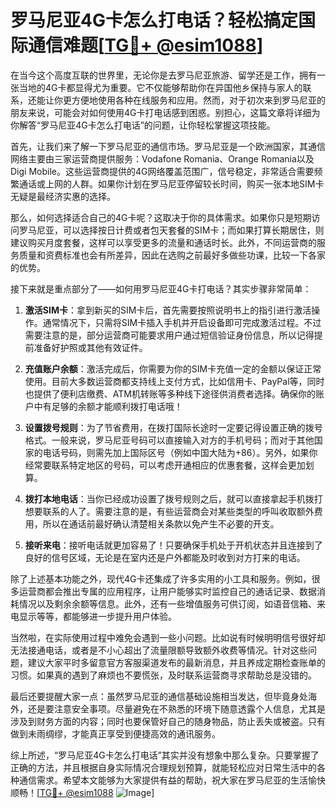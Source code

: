 # 罗马尼亚4G卡怎么打电话？轻松搞定国际通信难题[[TG💪+ @esim1088](https://t.me/s/esim1088)]

在当今这个高度互联的世界里，无论你是去罗马尼亚旅游、留学还是工作，拥有一张当地的4G卡都显得尤为重要。它不仅能够帮助你在异国他乡保持与家人的联系，还能让你更方便地使用各种在线服务和应用。然而，对于初次来到罗马尼亚的朋友来说，可能会对如何使用4G卡打电话感到困惑。别担心，这篇文章将详细为你解答“罗马尼亚4G卡怎么打电话”的问题，让你轻松掌握这项技能。

首先，让我们来了解一下罗马尼亚的通信市场。罗马尼亚是一个欧洲国家，其通信网络主要由三家运营商提供服务：Vodafone Romania、Orange Romania以及Digi Mobile。这些运营商提供的4G网络覆盖范围广，信号稳定，非常适合需要频繁通话或上网的人群。如果你计划在罗马尼亚停留较长时间，购买一张本地SIM卡无疑是最经济实惠的选择。

那么，如何选择适合自己的4G卡呢？这取决于你的具体需求。如果你只是短期访问罗马尼亚，可以选择按日计费或者包天套餐的SIM卡；而如果打算长期居住，则建议购买月度套餐，这样可以享受更多的流量和通话时长。此外，不同运营商的服务质量和资费标准也会有所差异，因此在选购之前最好多做些功课，比较一下各家的优势。

接下来就是重点部分了——如何用罗马尼亚4G卡打电话？其实步骤非常简单：

1. **激活SIM卡**：拿到新买的SIM卡后，首先需要按照说明书上的指引进行激活操作。通常情况下，只需将SIM卡插入手机并开启设备即可完成激活过程。不过需要注意的是，部分运营商可能要求用户通过短信验证身份信息，所以记得提前准备好护照或其他有效证件。

2. **充值账户余额**：激活完成后，你需要为你的SIM卡充值一定的金额以保证正常使用。目前大多数运营商都支持线上支付方式，比如信用卡、PayPal等，同时也提供了便利店缴费、ATM机转账等多种线下途径供消费者选择。确保你的账户中有足够的余额才能顺利拨打电话哦！

3. **设置拨号规则**：为了节省费用，在拨打国际长途时一定要记得设置正确的拨号格式。一般来说，罗马尼亚号码可以直接输入对方的手机号码；而对于其他国家的电话号码，则需先加上国际区号（例如中国大陆为+86）。另外，如果你经常要联系特定地区的号码，可以考虑开通相应的优惠套餐，这样会更加划算。

4. **拨打本地电话**：当你已经成功设置了拨号规则之后，就可以直接拿起手机拨打想要联系的人了。需要注意的是，有些运营商会对某些类型的呼叫收取额外费用，所以在通话前最好确认清楚相关条款以免产生不必要的开支。

5. **接听来电**：接听电话就更加容易了！只要确保手机处于开机状态并且连接到了良好的信号区域，无论是在室内还是户外都能及时收到对方打来的电话。

除了上述基本功能之外，现代4G卡还集成了许多实用的小工具和服务。例如，很多运营商都会推出专属的应用程序，让用户能够实时监控自己的通话记录、数据消耗情况以及剩余余额等信息。此外，还有一些增值服务可供订阅，如语音信箱、来电显示等等，都能够进一步提升用户体验。

当然啦，在实际使用过程中难免会遇到一些小问题。比如说有时候明明信号很好却无法接通电话，或者是不小心超出了流量限额导致额外收费等情况。针对这些问题，建议大家平时多留意官方客服渠道发布的最新消息，并且养成定期检查账单的习惯。如果真的遇到了麻烦也不要慌张，及时联系运营商寻求帮助总是没错的。

最后还要提醒大家一点：虽然罗马尼亚的通信基础设施相当发达，但毕竟身处海外，还是要注意安全事项。尽量避免在不熟悉的环境下随意透露个人信息，尤其是涉及到财务方面的内容；同时也要保管好自己的随身物品，防止丢失或被盗。只有做到未雨绸缪，才能真正享受到便捷高效的通讯服务。

综上所述，“罗马尼亚4G卡怎么打电话”其实并没有想象中那么复杂。只要掌握了正确的方法，并且根据自身实际情况合理规划预算，就能轻松应对日常生活中的各种通信需求。希望本文能够为大家提供有益的帮助，祝大家在罗马尼亚的生活愉快顺畅！[[TG💪+ @esim1088](https://t.me/s/esim1088) ![Image](https://i.postimg.cc/4NQfJmqS/Snipaste-2025-05-13-00-14-12.png)]